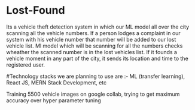 # Lost-Found
Its a vehicle theft detection system in which our ML model all over the city scanning all the vehicle numbers.
If a person lodges a complaint in our system with his vehicle number that number will be added to our lost vehicle list.
Ml model which will be scanning for all the numbers checks wheather the scanned number is in the lost vehicles list.
If it founds a vehicle moment in any part of the city, it sends its location and time to the registered user.

#Technology stacks we are planning to use are :- ML (transfer learning), React JS, MERN Stack Development, etc

Training 5500 vehicle images on google collab, trying to get maximum accuracy over hyper parameter tuning 

